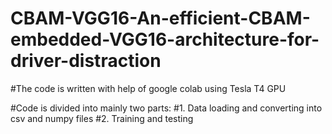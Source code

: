 # CBAM-VGG16-An-efficient-CBAM-embedded-VGG16-architecture-for-driver-distraction

#The code is written with help of google colab using Tesla T4 GPU

#Code is divided into mainly two parts:
  #1. Data loading and converting into csv and numpy files
  #2. Training and testing
